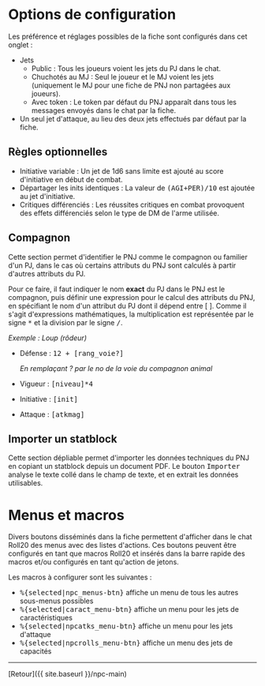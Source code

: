 # Options de configuration

Les préférence et réglages possibles de la fiche sont configurés dans cet onglet :
- Jets
  - Public : Tous les joueurs voient les jets du PJ dans le chat.
  - Chuchotés au MJ : Seul le joueur et le MJ voient les jets (uniquement le MJ pour une fiche de PNJ non partagées aux joueurs).
  - Avec token : Le token par défaut du PNJ apparaît dans tous les messages envoyés dans le chat par la fiche.
- Un seul jet d'attaque, au lieu des deux jets effectués par défaut par la fiche.

## Règles optionnelles

- Initiative variable : Un jet de 1d6 sans limite est ajouté au score d'initiative en début de combat.
- Départager les inits identiques : La valeur de <kbd>(AGI+PER)/10</kbd> est ajoutée au jet d'initiative.
- Critiques différenciés : Les réussites critiques en combat provoquent des effets différenciés selon le type de DM de l'arme utilisée.

## Compagnon

Cette section permet d'identifier le PNJ comme le compagnon ou familier d'un PJ, dans le cas où certains attributs du PNJ sont calculés à partir d'autres attributs du PJ.

Pour ce faire, il faut indiquer le nom **exact** du PJ dans le PNJ est le compagnon, puis définir une expression pour le calcul des attributs du PNJ, en spécifiant le nom d'un attribut du PJ dont il dépend entre [ ]. Comme il s'agit d'expressions mathématiques, la multiplication est représentée par le signe <kbd>*</kbd> et la division par le signe <kbd>/</kbd>.

_Exemple : Loup (rôdeur)_

- Défense : <kbd>12 + [rang_voie?]</kbd> 
  
  _En remplaçant ? par le no de la voie du compagnon animal_

- Vigueur : <kbd>[niveau]*4</kbd>
- Initiative : <kbd>[init]</kbd>
- Attaque : <kbd>[atkmag]</kbd>

## Importer un statblock

Cette section dépliable permet d'importer les données techniques du PNJ en copiant un statblock depuis un document PDF. Le bouton <kbd>Importer</kbd> analyse le texte collé dans le champ de texte, et en extrait les données utilisables.

# Menus et macros

Divers boutons disséminés dans la fiche permettent d'afficher dans le chat Roll20 des menus avec des listes d'actions. Ces boutons peuvent être configurés en tant que macros Roll20 et insérés dans la barre rapide des macros et/ou configurés en tant qu'action de jetons.

Les macros à configurer sont les suivantes :
- <kbd>%{selected|npc_menus-btn}</kbd> affiche un menu de tous les autres sous-menus possibles
- <kbd>%{selected|caract_menu-btn}</kbd> affiche un menu pour les jets de caractéristiques
- <kbd>%{selected|npcatks_menu-btn}</kbd> affiche un menu pour les jets d'attaque
- <kbd>%{selected|npcrolls_menu-btn}</kbd> affiche un menu des jets de capacités

---

[Retour]({{ site.baseurl }}/npc-main)